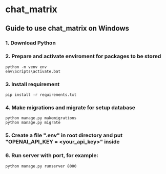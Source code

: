 # chat_matrix

## Guide to use chat_matrix on Windows

### 1. Download Python

### 2. Prepare and activate enviroment for packages to be stored
```
python -m venv env
env\Scripts\activate.bat
```
### 3. Install requirement
```
pip install -r requirements.txt
``` 
### 4. Make migrations and migrate for setup database
```
python manage.py makemigrations
python manage.py migrate
```
### 5. Create a file ".env" in root directory and put "OPENAI_API_KEY = <your_api_key>" inside

### 6. Run server with port, for example:
```
python manage.py runserver 8000
```
